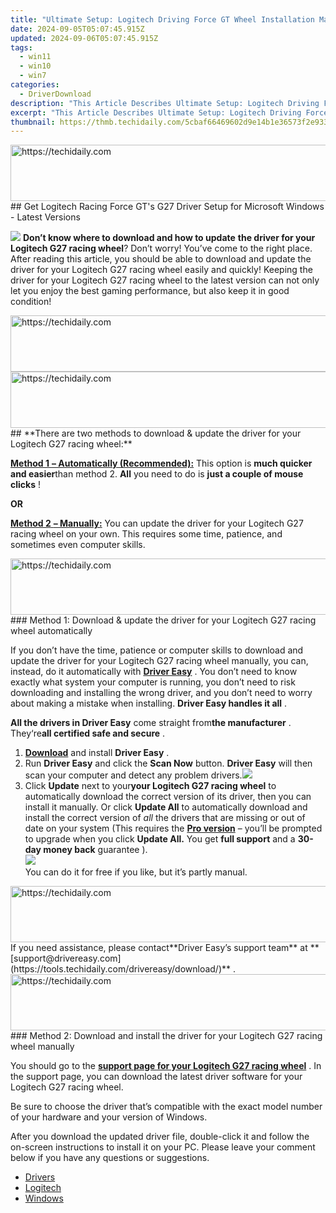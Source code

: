 ```yaml
---
title: "Ultimate Setup: Logitech Driving Force GT Wheel Installation Manual for All Windows Users (7/8/10/11)"
date: 2024-09-05T05:07:45.915Z
updated: 2024-09-06T05:07:45.915Z
tags:
  - win11
  - win10
  - win7
categories:
  - DriverDownload
description: "This Article Describes Ultimate Setup: Logitech Driving Force GT Wheel Installation Manual for All Windows Users (7/8/10/11)"
excerpt: "This Article Describes Ultimate Setup: Logitech Driving Force GT Wheel Installation Manual for All Windows Users (7/8/10/11)"
thumbnail: https://thmb.techidaily.com/5cbaf66469602d9e14b1e36573f2e9339160b8c34b23ecf9268274ee16a01385.jpg
---
```


<!-- affiliate ads begin -->
<a href="https://aligracehair.sjv.io/c/5597632/1902278/19272" target="_top" id="1902278">
  <img src="//a.impactradius-go.com/display-ad/19272-1902278" border="0" alt="https://techidaily.com" width="728" height="90"/>
</a>
<img height="0" width="0" src="https://aligracehair.sjv.io/i/5597632/1902278/19272" style="position:absolute;visibility:hidden;" border="0" />
<!-- affiliate ads end -->
## Get Logitech Racing Force GT's G27 Driver Setup for Microsoft Windows - Latest Versions

![](https://images.drivereasy.com/wp-content/uploads/2018/11/Snap662.png) **Don’t know where to download and how to update** **the driver for your Logitech G27 racing wheel**? Don’t worry! You’ve come to the right place. After reading this article, you should be able to download and update the driver for your Logitech G27 racing wheel easily and quickly! Keeping the driver for your Logitech G27 racing wheel to the latest version can not only let you enjoy the best gaming performance, but also keep it in good condition!

<!-- affiliate ads begin -->
<a href="https://appsumo.8odi.net/c/5597632/2123728/7443" target="_top" id="2123728">
  <img src="//a.impactradius-go.com/display-ad/7443-2123728" border="0" alt="https://techidaily.com" width="728" height="90"/>
</a>
<img height="0" width="0" src="https://appsumo.8odi.net/i/5597632/2123728/7443" style="position:absolute;visibility:hidden;" border="0" />
<!-- affiliate ads end -->
<!-- affiliate ads begin -->
<a href="https://appsumo.8odi.net/c/5597632/2030391/7443" target="_top" id="2030391">
  <img src="//a.impactradius-go.com/display-ad/7443-2030391" border="0" alt="https://techidaily.com" width="728" height="90"/>
</a>
<img height="0" width="0" src="https://appsumo.8odi.net/i/5597632/2030391/7443" style="position:absolute;visibility:hidden;" border="0" />
<!-- affiliate ads end -->
## **There are two methods to download & update the driver for your Logitech G27 racing wheel:**

[**Method 1** **– Automatically (Recommended):**](https://www.drivereasy.com/knowledge/logitech-g27-drivers-download-for-windows-10-7/#a)  This option is **much quicker and easier**than method 2.   **All**  you need to do is   **just a couple of mouse clicks** !

**OR**

[**Method 2** **– Manually:**](https://tools.techidaily.com/drivereasy/download/)  You can update the driver for your Logitech G27 racing wheel on your own. This requires some time, patience, and sometimes even computer skills.

<!-- affiliate ads begin -->
<a href="https://aligracehair.sjv.io/c/5597632/2135361/19272" target="_top" id="2135361">
  <img src="//a.impactradius-go.com/display-ad/19272-2135361" border="0" alt="https://techidaily.com" width="728" height="90"/>
</a>
<img height="0" width="0" src="https://aligracehair.sjv.io/i/5597632/2135361/19272" style="position:absolute;visibility:hidden;" border="0" />
<!-- affiliate ads end -->
### Method 1: Download & update the driver for your Logitech G27 racing wheel automatically

 If you don’t have the time, patience or computer skills to download and update the driver for your Logitech G27 racing wheel manually, you can, instead, do it automatically with **[Driver Easy](https://tools.techidaily.com/drivereasy/download/)**  .  You don’t need to know exactly what system your computer is running, you don’t need to risk downloading and installing the wrong driver, and you don’t need to worry about making a mistake when installing. **Driver Easy handles it all** .

**All the drivers in Driver Easy** come straight from**the manufacturer** . They‘re**all certified safe and secure** .

1. **[Download](https://tools.techidaily.com/drivereasy/download/)** and install **Driver Easy** .
2. Run **Driver Easy**  and click the **Scan Now**  button. **Driver Easy**  will then scan your computer and detect any problem drivers.![](https://images.drivereasy.com/wp-content/uploads/2018/11/Snap657.png)
3. Click **Update**  next to your**your Logitech G27 racing wheel** to automatically download the correct version of its driver, then you can install it manually. Or click **Update All**  to automatically download and install the correct version of _all_ the drivers that are missing or out of date on your system (This requires the **[Pro version](https://tools.techidaily.com/drivereasy/download/)**  – you’ll be prompted to upgrade when you click **Update All.**  You get **full support** and a **30-day money back** guarantee ).  
![](https://images.drivereasy.com/wp-content/uploads/2018/11/Snap659.png)  
 You can do it for free if you like, but it’s partly manual.  
<!-- affiliate ads begin -->
<a href="https://appsumo.8odi.net/c/5597632/2043603/7443" target="_top" id="2043603">
  <img src="//a.impactradius-go.com/display-ad/7443-2043603" border="0" alt="https://techidaily.com" width="728" height="90"/>
</a>
<img height="0" width="0" src="https://appsumo.8odi.net/i/5597632/2043603/7443" style="position:absolute;visibility:hidden;" border="0" />
<!-- affiliate ads end -->
 If you need assistance, please contact**Driver Easy’s support team** at **[support@drivereasy.com](https://tools.techidaily.com/drivereasy/download/)**  .

<!-- affiliate ads begin -->
<a href="https://appsumo.8odi.net/c/5597632/2068408/7443" target="_top" id="2068408">
  <img src="//a.impactradius-go.com/display-ad/7443-2068408" border="0" alt="https://techidaily.com" width="728" height="90"/>
</a>
<img height="0" width="0" src="https://appsumo.8odi.net/i/5597632/2068408/7443" style="position:absolute;visibility:hidden;" border="0" />
<!-- affiliate ads end -->
### Method 2: Download and install the driver for your Logitech G27 racing wheel manually

You should go to the **[support page for your Logitech G27 racing wheel](https://support.logitech.com/en%5Fus/product/g27-racing-wheel)** . In the support page, you can download the latest driver software for your Logitech G27 racing wheel.

 Be sure to choose the driver that’s compatible with the exact model number of your hardware and your version of Windows.

After you download the updated driver file, double-click it and follow the on-screen instructions to install it on your PC. Please leave your comment below if you have any questions or suggestions.

* [Drivers](https://tools.techidaily.com/drivereasy/download/)
* [Logitech](https://tools.techidaily.com/drivereasy/download/)
* [Windows](https://tools.techidaily.com/drivereasy/download/)

<ins class="adsbygoogle"
     style="display:block"
     data-ad-format="autorelaxed"
     data-ad-client="ca-pub-7571918770474297"
     data-ad-slot="1223367746"></ins>



<ins class="adsbygoogle"
     style="display:block"
     data-ad-client="ca-pub-7571918770474297"
     data-ad-slot="8358498916"
     data-ad-format="auto"
     data-full-width-responsive="true"></ins>


